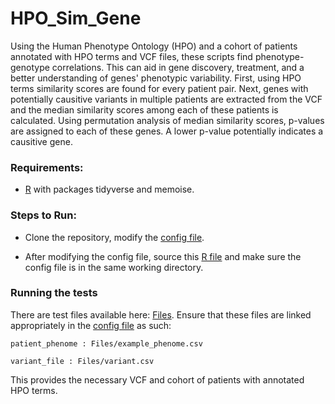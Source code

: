 # HPO_Sim_Gene

Using the Human Phenotype Ontology (HPO) and a cohort of patients annotated with HPO terms and VCF files, these scripts find phenotype-genotype correlations. This can aid in gene discovery, treatment, and a better understanding of genes' phenotypic variability.
First, using HPO terms similarity scores are found for every patient pair. Next, genes with potentially causitive variants in multiple patients are extracted from the VCF and the median similarity scores among each of these patients is calculated.  Using permutation analysis of median similarity scores, p-values are assigned to each of these genes. A lower p-value potentially indicates a causitive gene.

 ### Requirements:
  
 * [R](https://www.r-project.org/) with packages tidyverse and memoise.
                
 
 
 ### Steps to Run:

 * Clone the repository, modify the [config file](https://github.com/galerp/hpo_sim_gene/blob/master/input.yml).

 * After modifying the config file, source this [R file](https://github.com/galerp/hpo_sim_gene/blob/master/hpo_dee_sim.R) and make sure the config file is in the same working directory.
 
 
 ### Running the tests

There are test files available here: [Files](https://github.com/galerp/hpo_sim_gene/tree/master/Files). 
Ensure that these files are linked appropriately in the [config file](https://github.com/galerp/hpo_sim_gene/blob/master/input.yml) as such:
```
patient_phenome : Files/example_phenome.csv  

variant_file : Files/variant.csv  
```
This provides the necessary VCF and cohort of patients with annotated HPO terms.
